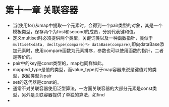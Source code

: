 # 第十一章 关联容器

* 当(使用for)从map中提取一个元素时，会得到一个pair类型的对象，其是一个模板类型，保存两个为first和second的成员，分别代表键和值。
* 定义multiset时必须提供两个类型，关键词类以及一种函数指针，类似于`multiset<data, decltype(compare)*> dataBase(compare)`,即向dataBase添加元素时，使用compare函数为元素排序，参数也可以使用函数的指针，二者是等价的。
* pair中的key是const类型的，map也同样如此。
* mapped_type是值的类型，而value_type对于map容器来说是键值对的类型，返回类型为pair
* set的迭代器是const的。
* 通常不对关联容器使用泛型算法，一方面关联容器的大部分元素是const类型，另外是关联容器提供了单独的算法，如find
* 